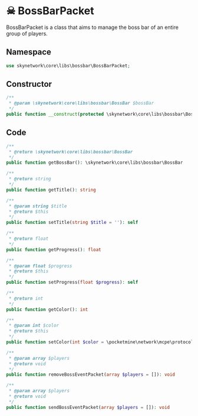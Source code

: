 # ☠ BossBarPacket

BossBarPacket is a class that aims to manage the boss bar of an entire group of players.

## Namespace

```php
use skynetwork\core\libs\bossbar\BossBarPacket;
```

## Constructor

```php
/**
 * @param \skynetwork\core\libs\bossbar\BossBar $bossBar
 */
public function __construct(protected \skynetwork\core\libs\bossbar\BossBar $bossBar)
```

## Code

```php
/**
 * @return \skynetwork\core\libs\bossbar\BossBar
 */
public function getBossBar(): \skynetwork\core\libs\bossbar\BossBar
```

```php
/**
 * @return string
 */
public function getTitle(): string
```

```php
/**
 * @param string $title
 * @return $this
 */
public function setTitle(string $title = ''): self
```

```php
/**
 * @return float
 */
public function getProgress(): float
```

```php
/**
 * @param float $progress
 * @return $this
 */
public function setProgress(float $progress): self
```

```php
/**
 * @return int
 */
public function getColor(): int
```

```php
/**
 * @param int $color
 * @return $this
 */
public function setColor(int $color = \pocketmine\network\mcpe\protocol\types\BossBarColor::PURPLE): self
```

```php
/**
 * @param array $players
 * @return void
 */
public function removeBossEventPacket(array $players = []): void
```

```php
/**
 * @param array $players
 * @return void
 */
public function sendBossEventPacket(array $players = []): void
```
